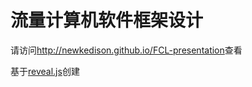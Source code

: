流量计算机软件框架设计
=====================

请访问<http://newkedison.github.io/FCL-presentation>查看

基于[reveal.js](https://github.com/hakimel/reveal.js)创建
